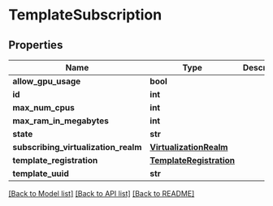 # TemplateSubscription

## Properties
Name | Type | Description | Notes
------------ | ------------- | ------------- | -------------
**allow_gpu_usage** | **bool** |  | [optional] 
**id** | **int** |  | [optional] 
**max_num_cpus** | **int** |  | [optional] 
**max_ram_in_megabytes** | **int** |  | [optional] 
**state** | **str** |  | [optional] 
**subscribing_virtualization_realm** | [**VirtualizationRealm**](VirtualizationRealm.md) |  | [optional] 
**template_registration** | [**TemplateRegistration**](TemplateRegistration.md) |  | [optional] 
**template_uuid** | **str** |  | [optional] 

[[Back to Model list]](../README.md#documentation-for-models) [[Back to API list]](../README.md#documentation-for-api-endpoints) [[Back to README]](../README.md)


